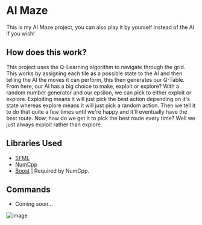 # AI Maze

This is my AI Maze project, you can also play it by yourself instead of the AI if you wish!

## How does this work?

This project uses the Q-Learning algorithm to navigate through the grid. This works by assigning each tile as a possible state to the AI and then telling the AI the moves it can perform, this then generates our Q-Table. From here, our AI has a big choice to make, exploit or explore? With a random number generator and our epsilon, we can pick to either exploit or explore. Exploiting means it will just pick the best action depending on it's state whereas explore means it will just pick a random action. Then we tell it to do that quite a few times until we're happy and it'll eventually have the best route. Now, how do we get it to pick the best route every time? Well we just always exploit rather than explore.

## Libraries Used

- [SFML](https://www.sfml-dev.org/index.php)
- [NumCpp](https://github.com/dpilger26/NumCpp)
- [Boost](https://www.boost.org) | Required by NumCpp.

## Commands

- Coming soon...

![image](img)
